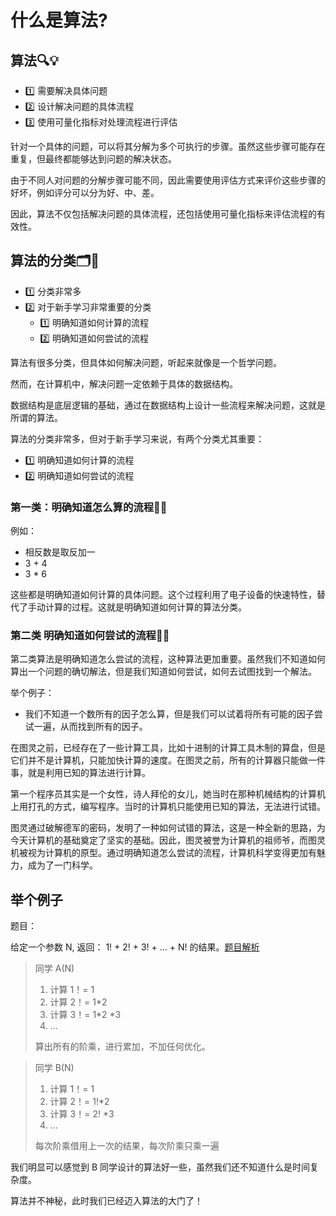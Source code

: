 # 什么是算法?

## 算法🔍💡

- 1️⃣ 需要解决具体问题
- 2️⃣ 设计解决问题的具体流程
- 3️⃣ 使用可量化指标对处理流程进行评估

针对一个具体的问题，可以将其分解为多个可执行的步骤。虽然这些步骤可能存在重复，但最终都能够达到问题的解决状态。

由于不同人对问题的分解步骤可能不同，因此需要使用评估方式来评价这些步骤的好坏，例如评分可以分为好、中、差。

因此，算法不仅包括解决问题的具体流程，还包括使用可量化指标来评估流程的有效性。

## 算法的分类🗂️🤔

- 1️⃣ 分类非常多
- 2️⃣ 对于新手学习非常重要的分类
  - 1️⃣ 明确知道如何计算的流程
  - 2️⃣ 明确知道如何尝试的流程

算法有很多分类，但具体如何解决问题，听起来就像是一个哲学问题。

然而，在计算机中，解决问题一定依赖于具体的数据结构。

数据结构是底层逻辑的基础，通过在数据结构上设计一些流程来解决问题，这就是所谓的算法。

算法的分类非常多，但对于新手学习来说，有两个分类尤其重要：

- 1️⃣ 明确知道如何计算的流程
- 2️⃣ 明确知道如何尝试的流程

### 第一类：明确知道怎么算的流程🔢🧮

例如：

- 相反数是取反加一
- 3 + 4
- 3 * 6

这些都是明确知道如何计算的具体问题。这个过程利用了电子设备的快速特性，替代了手动计算的过程。这就是明确知道如何计算的算法分类。

### 第二类 明确知道如何尝试的流程🔢🧮

第二类算法是明确知道怎么尝试的流程，这种算法更加重要。虽然我们不知道如何算出一个问题的确切解法，但是我们知道如何尝试，如何去试图找到一个解法。

举个例子：

- 我们不知道一个数所有的因子怎么算，但是我们可以试着将所有可能的因子尝试一遍，从而找到所有的因子。

在图灵之前，已经存在了一些计算工具，比如十进制的计算工具木制的算盘，但是它们并不是计算机，只能加快计算的速度。在图灵之前，所有的计算器只能做一件事，就是利用已知的算法进行计算。

第一个程序员其实是一个女性，诗人拜伦的女儿，她当时在那种机械结构的计算机上用打孔的方式，编写程序。当时的计算机只能使用已知的算法，无法进行试错。

图灵通过破解德军的密码，发明了一种如何试错的算法，这是一种全新的思路，为今天计算机的基础奠定了坚实的基础。因此，图灵被誉为计算机的祖师爷，而图灵机被视为计算机的原型。通过明确知道怎么尝试的流程，计算机科学变得更加有魅力，成为了一门科学。

## 举个例子

题目：

给定一个参数 N,
返回： 1! + 2! + 3! + ... + N! 的结果。[题目解析](./base_nonline_code01_sum_of_factorial)

> 同学 A(N)
>
> 1. 计算 1！= 1
> 2. 计算 2！= 1*2
> 3. 计算 3！=  1\*2 \*3
> 4. ...
>
> 算出所有的阶乘，进行累加，不加任何优化。



> 同学 B(N)
>
> 1. 计算 1！= 1
> 2. 计算 2！= 1!*2
> 3. 计算 3！=  2! \*3
> 4. ...
>
> 每次阶乘借用上一次的结果，每次阶乘只乘一遍

我们明显可以感觉到 B 同学设计的算法好一些，虽然我们还不知道什么是时间复杂度。

算法并不神秘，此时我们已经迈入算法的大门了！